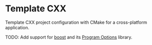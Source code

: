 # Template CXX
Template CXX project configuration with CMake for a cross-platform application.

TODO: Add support for [boost](https://www.boost.org/) and its [Program Options](https://www.boost.org/doc/libs/1_84_0/doc/html/program_options.html) library.
